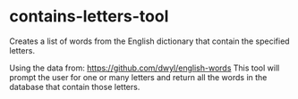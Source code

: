 # contains-letters-tool
Creates a list of words from the English dictionary that contain the specified letters.

Using the data from: https://github.com/dwyl/english-words
This tool will prompt the user for one or many letters and return all the words in the database that contain those letters.
